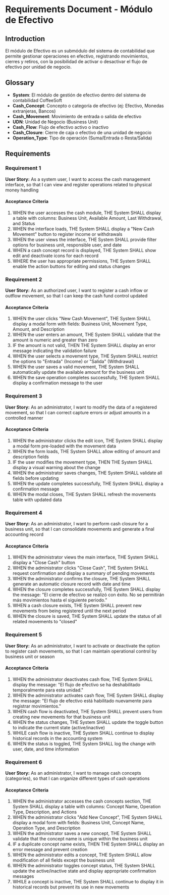 # Requirements Document - Módulo de Efectivo

## Introduction

El módulo de Efectivo es un submódulo del sistema de contabilidad que permite gestionar operaciones en efectivo, registrando movimientos, cierres y retiros, con la posibilidad de activar o desactivar el flujo de efectivo por unidad de negocio.

## Glossary

- **System**: El módulo de gestión de efectivo dentro del sistema de contabilidad CoffeeSoft
- **Cash_Concept**: Concepto o categoría de efectivo (ej: Efectivo, Monedas extranjeras, Bancos)
- **Cash_Movement**: Movimiento de entrada o salida de efectivo
- **UDN**: Unidad de Negocio (Business Unit)
- **Cash_Flow**: Flujo de efectivo activo o inactivo
- **Cash_Closure**: Cierre de caja o efectivo de una unidad de negocio
- **Operation_Type**: Tipo de operación (Suma/Entrada o Resta/Salida)

## Requirements

### Requirement 1

**User Story:** As a system user, I want to access the cash management interface, so that I can view and register operations related to physical money handling

#### Acceptance Criteria

1. WHEN the user accesses the cash module, THE System SHALL display a table with columns: Business Unit, Available Amount, Last Withdrawal, and Status
2. WHEN the interface loads, THE System SHALL display a "New Cash Movement" button to register income or withdrawals
3. WHEN the user views the interface, THE System SHALL provide filter options for business unit, responsible user, and date
4. WHEN a cash concept record is displayed, THE System SHALL show edit and deactivate icons for each record
5. WHERE the user has appropriate permissions, THE System SHALL enable the action buttons for editing and status changes

### Requirement 2

**User Story:** As an authorized user, I want to register a cash inflow or outflow movement, so that I can keep the cash fund control updated

#### Acceptance Criteria

1. WHEN the user clicks "New Cash Movement", THE System SHALL display a modal form with fields: Business Unit, Movement Type, Amount, and Description
2. WHEN the user enters an amount, THE System SHALL validate that the amount is numeric and greater than zero
3. IF the amount is not valid, THEN THE System SHALL display an error message indicating the validation failure
4. WHEN the user selects a movement type, THE System SHALL restrict the options to "Entrada" (Income) or "Salida" (Withdrawal)
5. WHEN the user saves a valid movement, THE System SHALL automatically update the available amount for the business unit
6. WHEN the save operation completes successfully, THE System SHALL display a confirmation message to the user

### Requirement 3

**User Story:** As an administrator, I want to modify the data of a registered movement, so that I can correct capture errors or adjust amounts in a controlled manner

#### Acceptance Criteria

1. WHEN the administrator clicks the edit icon, THE System SHALL display a modal form pre-loaded with the movement data
2. WHEN the form loads, THE System SHALL allow editing of amount and description fields
3. IF the user modifies the movement type, THEN THE System SHALL display a visual warning about the change
4. WHEN the administrator saves changes, THE System SHALL validate all fields before updating
5. WHEN the update completes successfully, THE System SHALL display a confirmation message
6. WHEN the modal closes, THE System SHALL refresh the movements table with updated data

### Requirement 4

**User Story:** As an administrator, I want to perform cash closure for a business unit, so that I can consolidate movements and generate a final accounting record

#### Acceptance Criteria

1. WHEN the administrator views the main interface, THE System SHALL display a "Close Cash" button
2. WHEN the administrator clicks "Close Cash", THE System SHALL request confirmation and display a summary of pending movements
3. WHEN the administrator confirms the closure, THE System SHALL generate an automatic closure record with date and time
4. WHEN the closure completes successfully, THE System SHALL display the message: "El cierre de efectivo se realizó con éxito. No se permitirán más movimientos hasta el siguiente periodo."
5. WHEN a cash closure exists, THE System SHALL prevent new movements from being registered until the next period
6. WHEN the closure is saved, THE System SHALL update the status of all related movements to "closed"

### Requirement 5

**User Story:** As an administrator, I want to activate or deactivate the option to register cash movements, so that I can maintain operational control by business unit or season

#### Acceptance Criteria

1. WHEN the administrator deactivates cash flow, THE System SHALL display the message: "El flujo de efectivo se ha deshabilitado temporalmente para esta unidad."
2. WHEN the administrator activates cash flow, THE System SHALL display the message: "El flujo de efectivo está habilitado nuevamente para registrar movimientos."
3. WHEN cash flow is deactivated, THE System SHALL prevent users from creating new movements for that business unit
4. WHEN the status changes, THE System SHALL update the toggle button to indicate the current state (active/inactive)
5. WHILE cash flow is inactive, THE System SHALL continue to display historical records in the accounting system
6. WHEN the status is toggled, THE System SHALL log the change with user, date, and time information

### Requirement 6

**User Story:** As an administrator, I want to manage cash concepts (categories), so that I can organize different types of cash operations

#### Acceptance Criteria

1. WHEN the administrator accesses the cash concepts section, THE System SHALL display a table with columns: Concept Name, Operation Type, Description, and Actions
2. WHEN the administrator clicks "Add New Concept", THE System SHALL display a modal form with fields: Business Unit, Concept Name, Operation Type, and Description
3. WHEN the administrator saves a new concept, THE System SHALL validate that the concept name is unique within the business unit
4. IF a duplicate concept name exists, THEN THE System SHALL display an error message and prevent creation
5. WHEN the administrator edits a concept, THE System SHALL allow modification of all fields except the business unit
6. WHEN the administrator toggles concept status, THE System SHALL update the active/inactive state and display appropriate confirmation messages
7. WHILE a concept is inactive, THE System SHALL continue to display it in historical records but prevent its use in new movements

